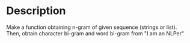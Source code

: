 # Description  
Make a function obtaining n-gram of given sequence (strings or list).  
Then, obtain character bi-gram and word bi-gram from "I am an NLPer"
